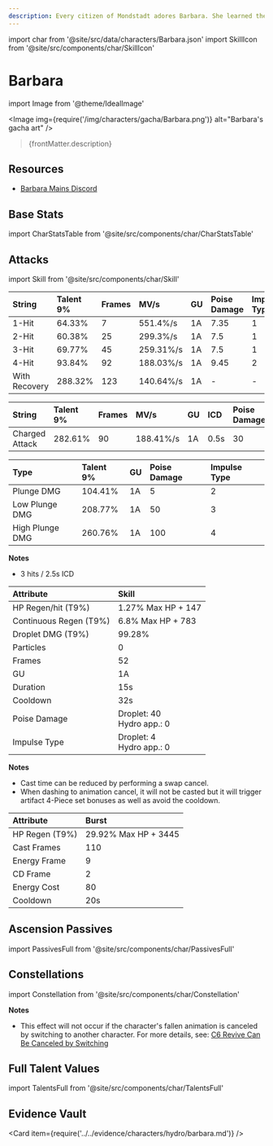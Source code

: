 ```yaml
---
description: Every citizen of Mondstadt adores Barbara. She learned the word "idol" from a magazine.
---
```


import char from '@site/src/data/characters/Barbara.json'
import SkillIcon from '@site/src/components/char/SkillIcon'

# Barbara

import Image from '@theme/IdealImage'

<Image img={require('/img/characters/gacha/Barbara.png')} alt="Barbara's gacha art" />
<blockquote>{frontMatter.description}</blockquote>

## Resources

* [Barbara Mains Discord](https://discord.gg/6vVQcsrAgN)

## Base Stats

import CharStatsTable from '@site/src/components/char/CharStatsTable'

<CharStatsTable char={char} />

## Attacks

import Skill from '@site/src/components/char/Skill'

<Tabs>
<TabItem value='na' label='Normal Attacks'>
<SkillIcon char={char} skill='na' />
<div class='talent-columns'>
<Skill char={char} skill='na' sectionFilter='Normal Attack' />

| String        | Talent 9% | Frames | MV/s      | GU  | Poise Damage | Impulse Type |
| :------------ | :-------- | :----- | :-------- | :-- | :----------- | :----------- |
| 1-Hit         | 64.33%    | 7      | 551.4%/s  | 1A  | 7.35         | 1            |
| 2-Hit         | 60.38%    | 25     | 299.3%/s  | 1A  | 7.5          | 1            |
| 3-Hit         | 69.77%    | 45     | 259.31%/s | 1A  | 7.5          | 1            |
| 4-Hit         | 93.84%    | 92     | 188.03%/s | 1A  | 9.45         | 2            |
| With Recovery | 288.32%   | 123    | 140.64%/s | 1A  | -            | -            |

</div>
<div class='talent-columns'>
<Skill char={char} skill='na' sectionFilter='Charged Attack' />

| String         | Talent 9% | Frames | MV/s      | GU  | ICD  | Poise Damage | Impulse Type |
| :------------- | :-------- | :----- | :-------- | :-- | :--- | :----------- | :----------- |
| Charged Attack | 282.61%   | 90     | 188.41%/s | 1A  | 0.5s | 30           | 3            |

</div>
<div class='talent-columns'>
<Skill char={char} skill='na' sectionFilter='Plunging Attack' />

| Type            | Talent 9% | GU  | Poise Damage | Impulse Type |
| :-------------- | :-------- | :-- | :----------- | :----------- |
| Plunge DMG      | 104.41%   | 1A  | 5            | 2            |
| Low Plunge DMG  | 208.77%   | 1A  | 50           | 3            |
| High Plunge DMG | 260.76%   | 1A  | 100          | 4            |

</div>

**Notes**

* 3 hits / 2.5s ICD

</TabItem>

<TabItem value='e' label='Skill'>
<SkillIcon char={char} skill='e' />
<div class='talent-columns'>
<Skill char={char} skill='e' />

| Attribute                | Skill                           |
| :----------------------- | :------------------------------ |
| HP Regen/hit \(T9%\)     | 1.27% Max HP + 147              |
| Continuous Regen \(T9%\) | 6.8% Max HP + 783               |
| Droplet DMG \(T9%\)      | 99.28%                          |
| Particles                | 0                               |
| Frames                   | 52                              |
| GU                       | 1A                              |
| Duration                 | 15s                             |
| Cooldown                 | 32s                             |
| Poise Damage             | Droplet: 40 <br/> Hydro app.: 0 |
| Impulse Type             | Droplet: 4 <br/> Hydro app.: 0  |

</div>

**Notes**

* Cast time can be reduced by performing a swap cancel.
* When dashing to animation cancel, it will not be casted but it will trigger artifact 4-Piece set bonuses as well as avoid the cooldown.

</TabItem>

<TabItem value='q' label='Burst'>
<SkillIcon char={char} skill='q' />
<div class='talent-columns'>
<Skill char={char} skill='q'/>

| Attribute        | Burst                |
| :--------------- | :------------------- |
| HP Regen \(T9%\) | 29.92% Max HP + 3445 |
| Cast Frames      | 110                  |
| Energy Frame     | 9                    |
| CD Frame         | 2                    |
| Energy Cost      | 80                   |
| Cooldown         | 20s                  |

</div>
</TabItem>
</Tabs>

## Ascension Passives

import PassivesFull from '@site/src/components/char/PassivesFull'

<PassivesFull char={char} />

## Constellations

import Constellation from '@site/src/components/char/Constellation'

<Tabs>
<TabItem value='c1' label='C1'>
<Constellation char={char} constellation={1} />
</TabItem>

<TabItem value='c2' label='C2'>
<Constellation char={char} constellation={2} />
</TabItem>

<TabItem value='c3' label='C3'>
<Constellation char={char} constellation={3} />
</TabItem>

<TabItem value='c4' label='C4'>
<Constellation char={char} constellation={4} />
</TabItem>

<TabItem value='c5' label='C5'>
<Constellation char={char} constellation={5} />
</TabItem>

<TabItem value='c6' label='C6'>
<Constellation char={char} constellation={6} />

**Notes**

* This effect will not occur if the character's fallen animation is canceled by switching to another character. For more details, see: [C6 Revive Can Be Canceled by Switching](../../evidence/characters/hydro/barbara.md#c6-revive-can-be-canceled-by-switching)

</TabItem>
</Tabs>

## Full Talent Values

import TalentsFull from '@site/src/components/char/TalentsFull'

<TalentsFull char={char}/>

## Evidence Vault

<Card item={require('../../evidence/characters/hydro/barbara.md')} />
